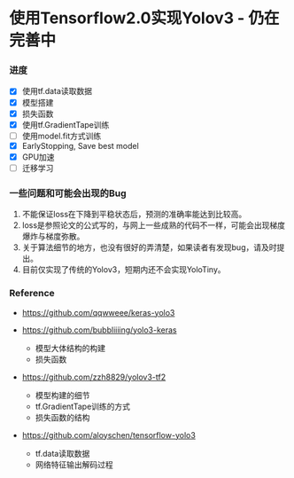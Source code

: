 # 使用Tensorflow2.0实现Yolov3 - 仍在完善中

### 进度

- [x] 使用tf.data读取数据
- [x] 模型搭建
- [x] 损失函数
- [x] 使用tf.GradientTape训练
- [ ] 使用model.fit方式训练
- [x] EarlyStopping, Save best model
- [x] GPU加速
- [ ] 迁移学习

### 一些问题和可能会出现的Bug

1. 不能保证loss在下降到平稳状态后，预测的准确率能达到比较高。
2. loss是参照论文的公式写的，与网上一些成熟的代码不一样，可能会出现梯度爆炸与梯度弥散。
3. 关于算法细节的地方，也没有很好的弄清楚，如果读者有发现bug，请及时提出。
4. 目前仅实现了传统的Yolov3，短期内还不会实现YoloTiny。

### Reference

- https://github.com/qqwweee/keras-yolo3
- https://github.com/bubbliiiing/yolo3-keras
	- 模型大体结构的构建
	- 损失函数

- https://github.com/zzh8829/yolov3-tf2
  - 模型构建的细节
  - tf.GradientTape训练的方式
  - 损失函数的结构

- https://github.com/aloyschen/tensorflow-yolo3
  - tf.data读取数据
  - 网络特征输出解码过程